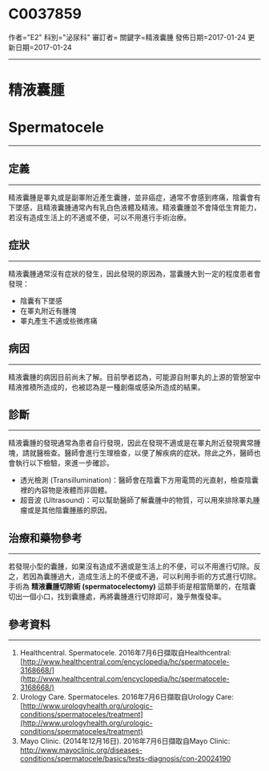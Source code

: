 # C0037859
作者="E2"
科別="泌尿科"
審訂者=
關鍵字=精液囊腫
發佈日期=2017-01-24
更新日期=2017-01-24

----------
# 精液囊腫 
# Spermatocele
----------
## 定義
----------

精液囊腫是睪丸或是副睪附近產生囊腫，並非癌症，通常不會感到疼痛，陰囊會有下墜感，且精液囊腫通常內有乳白色液體及精液。精液囊腫並不會降低生育能力，若沒有造成生活上的不適或不便，可以不用進行手術治療。

## 症狀
----------

精液囊腫通常沒有症狀的發生，因此發現的原因為，當囊腫大到一定的程度患者會發現：

- 陰囊有下墜感
- 在睪丸附近有腫塊
- 睪丸產生不適或些微疼痛 
## 病因
----------

精液囊腫的病因目前尚未了解。目前學者認為，可能源自附睪丸的上源的管憩室中精液推積所造成的，也被認為是一種創傷或感染所造成的結果。

## 診斷
----------

精液囊腫的發現通常為患者自行發現，因此在發現不適或是在睪丸附近發現異常腫塊，請就醫檢查。醫師會進行生理檢查，以便了解疾病的症狀。除此之外，醫師也會執行以下檢驗，來進一步確診。

- 透光檢測 (Transillumination)：醫師會在陰囊下方用電筒的光直射，檢查陰囊裡的內容物是液體而非固體。
- 超音波 (Ultrasound)：可以幫助醫師了解囊腫中的物質，可以用來排除睪丸腫瘤或是其他陰囊腫脹的原因。 
## 治療和藥物參考
----------

若發現小型的囊腫，如果沒有造成不適或是生活上的不便，可以不用進行切除。反之，若因為囊腫過大，造成生活上的不便或不適，可以利用手術的方式進行切除。手術為
**精液囊腫切除術 (spermatocelectomy)**
這類手術是相當簡單的，在陰囊切出一個小口，找到囊腫處，再將囊腫進行切除即可，幾乎無復發率。 

## 參考資料
----------
1. Healthcentral. Spermatocele. 2016年7月6日擷取自Healthcentral:
  [http://www.healthcentral.com/encyclopedia/hc/spermatocele-3168668/](http://www.healthcentral.com/encyclopedia/hc/spermatocele-3168668/)
2. Urology Care. Spermatoceles. 2016年7月6日擷取自Urology Care:
  [http://www.urologyhealth.org/urologic-conditions/spermatoceles/treatment](http://www.urologyhealth.org/urologic-conditions/spermatoceles/treatment)
3. Mayo Clinic. (2014年12月16日). 2016年7月6日擷取自Mayo Clinic:
  http://www.mayoclinic.org/diseases-conditions/spermatocele/basics/tests-diagnosis/con-20024190

